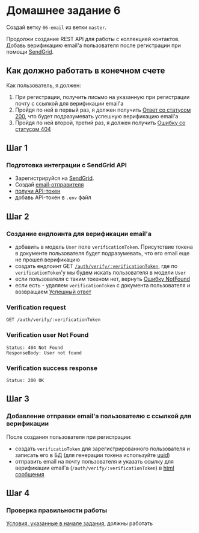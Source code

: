 # Домашнее задание 6

Создай ветку `06-email` из ветки `master`.

Продолжи создание REST API для работы с коллекцией контактов. Добавь верификацию email'а пользователя после регистрации при помощи [SendGrid](https://sendgrid.com/).

## Как должно работать в конечном счете

Как пользователь, я должен:

1. При регистрации, получить письмо на указанную при регистрации почту с ссылкой для верификации email'а
2. Пройдя по ней в первый раз, я должен получить [Ответ со статусом 200](#verification-success-response), что будет подразумевать успешную верификацию email'a
3. Пройдя по ней второй, третий раз, я должен получить [Ошибку со статусом 404](#verification-user-not-found)

## Шаг 1

### Подготовка интеграции с SendGrid API

- Зарегистрируйся на [SendGrid](https://sendgrid.com/).
- Создай
  [email-отправителя](https://app.gitbook.com/@reloaderlev/s/goit-node-js-new-program/email-rozsilka/sendgrid.-stvorennya-email-vidpravnika)
- [получи API-токен](https://app.gitbook.com/@reloaderlev/s/goit-node-js-new-program/email-rozsilka/sendgrid.-stvorennya-akauntu-i-api-tokena)
- добавь API-токен в `.env` файл

## Шаг 2

### Создание ендпоинта для верификации email'а

- добавить в модель `User` поле `verificationToken`. Присутствие токена в документе пользователя будет подразумевать, что его email еще не прошел верификацию
- создать ендпоинт GET [`/auth/verify/:verificationToken`](#verification-request), где по `verificationToken`'y мы будем искать пользователя в модели `User`
- если пользователя с таким токеном нет, вернуть [Ошибку NotFound](#verification-user-not-found)
- если есть - удаляем `verificationToken` с документа пользователя и возвращаем [Успешный ответ](#verification-success-response)

### Verification request

```shell
GET /auth/verify/:verificationToken
```

### Verification user Not Found

```shell
Status: 404 Not Found
ResponseBody: User not found
```

### Verification success response

```shell
Status: 200 OK
```

## Шаг 3

### Добавление отправки email'а пользователю с ссылкой для верификации

После создания пользователя при регистрации:

- создать `verificatioToken` для зарегистрированного пользователя и записать его в БД (для генерации токена используйте [uuid](https://www.npmjs.com/package/uuid))
- отправить email на почту пользователя и указать ссылку для верификации email'а (`/auth/verify/:verificationToken`) в [html сообщения](https://app.gitbook.com/@reloaderlev/s/goit-node-js-new-program/email-rozsilka/sendgrid.-vidpravka-email-iv-cherez-paket-sendgrid-mail)

## Шаг 4

### Проверка правильности работы

[Условия, указанные в начале задания](#как-должно-работать-в-конечном-счете), должны работать
